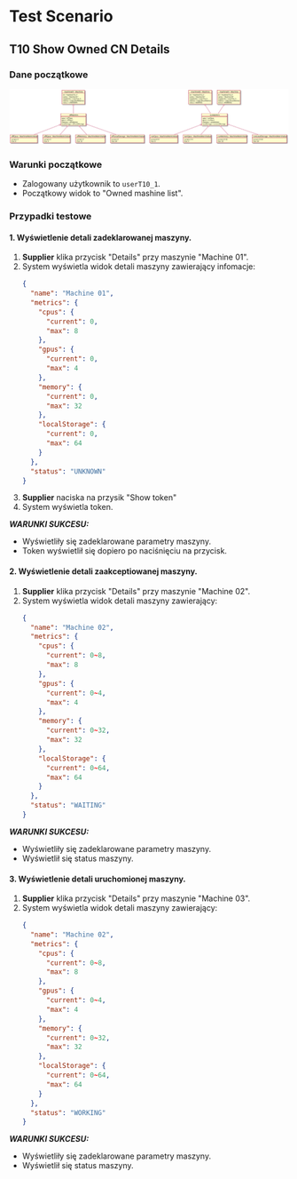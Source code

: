 # Test Scenario

## T10 Show Owned CN Details

### Dane początkowe

![T10_in](data/T10_in.svg)

### Warunki początkowe

- Zalogowany użytkownik to `userT10_1`.
- Początkowy widok to "Owned mashine list".

### Przypadki testowe

#### 1. Wyświetlenie detali zadeklarowanej maszyny.

1. __Supplier__ klika przycisk "Details" przy maszynie "Machine 01".
2. System wyświetla widok detali maszyny zawierający infomacje:
    ```json
    {
      "name": "Machine 01",
      "metrics": {
        "cpus": {
          "current": 0,
          "max": 8
        },
        "gpus": { 
          "current": 0,
          "max": 4
        },
        "memory": {
          "current": 0,
          "max": 32
        },
        "localStorage": {
          "current": 0,
          "max": 64
        }
      },
      "status": "UNKNOWN"
    }
    ```
3. __Supplier__ naciska na przysik "Show token"
4. System wyświetla token.
   

___WARUNKI SUKCESU:___

- Wyświetliły się zadeklarowane parametry maszyny.
- Token wyświetlił się dopiero po naciśnięciu na przycisk.

#### 2. Wyświetlenie detali zaakceptiowanej maszyny.

1. __Supplier__ klika przycisk "Details" przy maszynie "Machine 02".
2. System wyświetla widok detali maszyny zawierający:
    ```json
    {
      "name": "Machine 02",
      "metrics": {
        "cpus": {
          "current": 0~8,
          "max": 8
        },
        "gpus": { 
          "current": 0~4,
          "max": 4
        },
        "memory": {
          "current": 0~32,
          "max": 32
        },
        "localStorage": {
          "current": 0~64,
          "max": 64
        }
      },
      "status": "WAITING"
    }
    ```
    

___WARUNKI SUKCESU:___

- Wyświetliły się zadeklarowane parametry maszyny.
- Wyświetlił się status maszyny.

#### 3. Wyświetlenie detali uruchomionej maszyny.

1. __Supplier__ klika przycisk "Details" przy maszynie "Machine 03".
2. System wyświetla widok detali maszyny zawierający:
    ```json
    {
      "name": "Machine 02",
      "metrics": {
        "cpus": {
          "current": 0~8,
          "max": 8
        },
        "gpus": { 
          "current": 0~4,
          "max": 4
        },
        "memory": {
          "current": 0~32,
          "max": 32
        },
        "localStorage": {
          "current": 0~64,
          "max": 64
        }
      },
      "status": "WORKING"
    }
    ```
    

___WARUNKI SUKCESU:___

- Wyświetliły się zadeklarowane parametry maszyny.
- Wyświetlił się status maszyny.